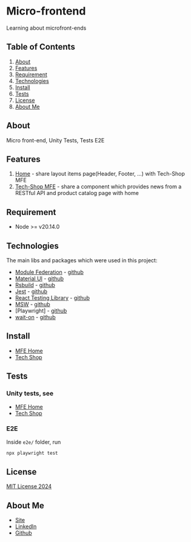 # Micro-frontend

Learning about microfront-ends

## Table of Contents
1. [About](#about)
2. [Features](#features)
3. [Requirement](#requirement)
4. [Technologies](#technologies)
5. [Install](#install)
6. [Tests](#tests)
7. [License](#license)
8. [About Me](#about-me)

## About
Micro front-end, Unity Tests, Tests E2E

## Features
1. [Home](/home/README.md) - share layout items page(Header, Footer, ...) with Tech-Shop MFE
2. [Tech-Shop MFE](/tech-shop/README.md) - share a component which provides news from a RESTful API and product catalog page with home

## Requirement
- Node >= v20.14.0 

## Technologies

The main libs and packages which were used in this project:

- [Module Federation](https://module-federation.io/) - [github](https://github.com/module-federation/core) 
- [Material UI](https://mui.com) - [github](https://github.com/mui/material-ui)
- [Rsbuild](https://rsbuild.dev/) - [github](https://github.com/web-infra-dev/rsbuild)
- [Jest](https://jestjs.io/) - [github](https://github.com/jestjs/jest)
- [React Testing Library](https://testing-library.com/docs/react-testing-library/intro/) - [github](https://github.com/testing-library/react-testing-library)
- [MSW](https://mswjs.io/) - [github](https://github.com/mswjs/msw)
- [Playwright] - [github](https://github.com/microsoft/playwright)
- [wait-on](https://github.com/jeffbski/wait-on) - [github](https://github.com/jeffbski/wait-on)

## Install

- [MFE Home](/home/README.md)
- [Tech Shop](/tech-shop/README.md)

## Tests

### Unity tests, see

- [MFE Home](/home/README.md)
- [Tech Shop](/tech-shop/README.md)

### E2E

Inside `e2e/` folder, run 

```bash
npx playwright test
```

## License

[MIT License 2024](/LICENSE.md)

## About Me

- [Site](https://vanribeiro.github.io/)
- [LinkedIn](https://www.linkedin.com/in/vanribeiro/)
- [Github](https://github.com/vanribeiro)